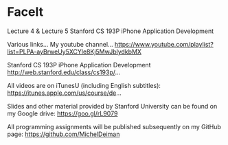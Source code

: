 # FaceIt
Lecture 4 & Lecture 5 Stanford CS 193P iPhone Application Development

Various links... My youtube channel... 
https://www.youtube.com/playlist?list=PLPA-ayBrweUy5XCYle8Kj5MwJblydkbMX

Stanford CS 193P iPhone Application Development 
http://web.stanford.edu/class/cs193p/...

All videos are on iTunesU (including English subtitles): 
https://itunes.apple.com/us/course/de...

Slides and other material provided by Stanford University can be found on my Google drive: 
https://goo.gl/rL9079

All programming assignments will be published subsequently on my GitHub page: 
https://github.com/MichelDeiman
